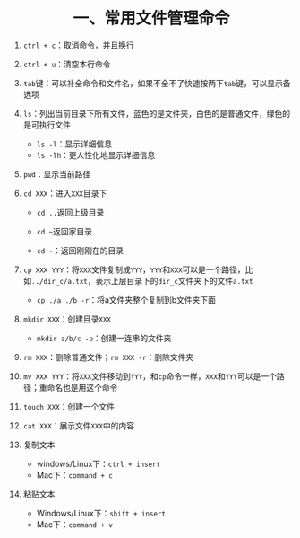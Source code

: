<center><h1>一、常用文件管理命令</h1></center>

1. `ctrl + c`：取消命令，并且换行

2. `ctrl + u`：清空本行命令

3. `tab`键：可以补全命令和文件名，如果不全不了快速按两下`tab`键，可以显示备选项

4. `ls`：列出当前目录下所有文件，蓝色的是文件夹，白色的是普通文件，绿色的是可执行文件

   * `ls -l`：显示详细信息
   * `ls -lh`：更人性化地显示详细信息

5. `pwd`：显示当前路径

6. `cd XXX`：进入`XXX`目录下

   * `cd ..`返回上级目录
   * `cd ~`返回家目录

   * `cd -`：返回刚刚在的目录

7. `cp XXX YYY`：将`XXX`文件复制成`YYY`，`YYY`和`XXX`可以是一个路径，比如`../dir_c/a.txt`，表示上层目录下的`dir_c`文件夹下的文件`a.txt`

   * `cp ./a ./b -r`：将a文件夹整个复制到b文件夹下面

8. `mkdir XXX`：创建目录`XXX`

   * `mkdir a/b/c -p`：创建一连串的文件夹

9. `rm XXX`：删除普通文件；`rm XXX -r`：删除文件夹

10. `mv XXX YYY`：将`XXX`文件移动到`YYY`，和`cp`命令一样，`XXX`和`YYY`可以是一个路径；重命名也是用这个命令

11. `touch XXX`：创建一个文件

12. `cat XXX`：展示文件`XXX`中的内容

13. 复制文本
    * windows/Linux下：`ctrl + insert`
    * Mac下：`command + c`

14. 粘贴文本
    * Windows/Linux下：`shift + insert`
    * Mac下：`command + v`
